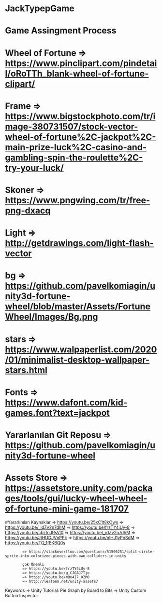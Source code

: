 # JackTypepGame
# Game Assingment Process


# Wheel of Fortune 	=> https://www.pinclipart.com/pindetail/oRoTTh_blank-wheel-of-fortune-clipart/
# Frame 			=> https://www.bigstockphoto.com/tr/image-380731507/stock-vector-wheel-of-fortune%2C-jackpot%2C-main-prize-luck%2C-casino-and-gambling-spin-the-roulette%2C-try-your-luck/
# Skoner 			=> https://www.pngwing.com/tr/free-png-dxacq
# Light 			=> http://getdrawings.com/light-flash-vector
# bg			=> https://github.com/pavelkomiagin/unity3d-fortune-wheel/blob/master/Assets/FortuneWheel/Images/Bg.png
# stars			=> https://www.walpaperlist.com/2020/01/minimalist-desktop-wallpaper-stars.html

# Fonts 			=> https://www.dafont.com/kid-games.font?text=jackpot

# Yararlanılan Git Reposu => https://github.com/pavelkomiagin/unity3d-fortune-wheel

# Assets Store 		=> https://assetstore.unity.com/packages/tools/gui/lucky-wheel-wheel-of-fortune-mini-game-181707

#Yararlınılan Kaynaklar => https://youtu.be/25xC1t8kOws
			=> https://youtu.be/_idZv2n7dhM
			=> https://youtu.be/frzTY4iUy-8
			=> https://youtu.be/cbztnJRsVl0
			=> https://youtu.be/_idZv2n7dhM
			=> https://youtu.be/JtHUDJVnPPk
			=> https://youtu.be/qlHJ1yPnSdM
			=> https://youtu.be/TQ_1fEKBQ0s	

			=> https://stackoverflow.com/questions/51506251/split-circle-sprite-into-colorized-pieces-with-own-colliders-in-unity

			Çok Önemli	
			=> https://youtu.be/frzTY4iUy-8
			=> https://youtu.be/g_CJGAJ7Tjo
			=> https://youtu.be/mBu4I7_0ZM0
			=> http://leatonm.net/unity-assets/

Keywords		=> Unity Tutorial: Pie Graph by Board to Bits
			    => Unity Custom Button Inspector

